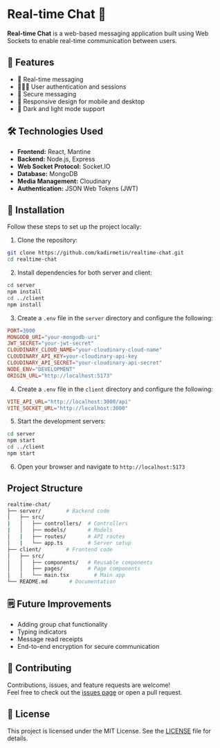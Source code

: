 
# Real-time Chat 💬

**Real-time Chat** is a web-based messaging application built using Web Sockets to enable real-time communication between users.

## 🚀 Features

- 💬 Real-time messaging
- 🧑‍🤝‍🧑 User authentication and sessions
- 🔐 Secure messaging
- 📱 Responsive design for mobile and desktop
- 🌙 Dark and light mode support

## 🛠️ Technologies Used

- **Frontend:** React, Mantine
- **Backend:** Node.js, Express
- **Web Socket Protocol:** Socket.IO
- **Database:** MongoDB
- **Media Management:** Cloudinary
- **Authentication:** JSON Web Tokens (JWT)

## 🔧 Installation

Follow these steps to set up the project locally:

1. Clone the repository:

```bash
git clone https://github.com/kadirmetin/realtime-chat.git    
cd realtime-chat
```

2. Install dependencies for both server and client:

```bash
cd server
npm install
cd ../client
npm install
```

3. Create a `.env` file in the `server` directory and configure the following:

```makefile
PORT=3000
MONGODB_URI="your-mongodb-uri"
JWT_SECRET="your-jwt-secret"
CLOUDINARY_CLOUD_NAME="your-cloudinary-cloud-name"
CLOUDINARY_API_KEY=your-cloudinary-api-key
CLOUDINARY_API_SECRET="your-cloudinary-api-secret"
NODE_ENV="DEVELOPMENT"
ORIGIN_URL="http://localhost:5173"
```

4. Create a `.env` file in the `client` directory and configure the following:

```makefile
VITE_API_URL="http://localhost:3000/api"
VITE_SOCKET_URL="http://localhost:3000"
```

5. Start the development servers:

```bash
cd server
npm start
cd ../client
npm start
```

6. Open your browser and navigate to `http://localhost:5173`

## Project Structure

```bash
realtime-chat/
├── server/        # Backend code
│   ├── src/
|   │   ├── controllers/  # Controllers
|   │   ├── models/       # Models
│   |   ├── routes/       # API routes
│   |   └── app.ts        # Server setup
├── client/        # Frontend code
│   ├── src/
│   │   ├── components/   # Reusable components
│   │   ├── pages/        # Page components
│   │   └── main.tsx        # Main app
└── README.md       # Documentation
```

## 🗒️ Future Improvements

- Adding group chat functionality
- Typing indicators
- Message read receipts
- End-to-end encryption for secure communication

## 🤝 Contributing

Contributions, issues, and feature requests are welcome!  
Feel free to check out the [issues page](https://github.com/kadirmetin/realtime-chat/issues) or open a pull request.

##  📜 License

This project is licensed under the MIT License. See the [LICENSE](https://github.com/kadirmetin/realtime-chat/blob/main/LICENSE) file for details.
